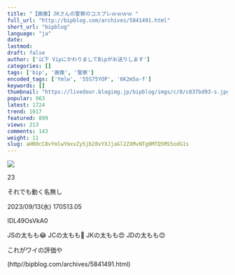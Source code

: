```yaml
---
title: "【画像】JKさんの警察のコスプレｗｗｗｗ "
full_url: "http://bipblog.com/archives/5841491.html"
short_url: "bipblog"
language: "ja"
date: 
lastmod: 
draft: false
author: ['以下 VipにかわりましてBipがお送りします']
categories: []
tags: ['bip', '画像', '警察']
encoded_tags: ['Ymlw', '55S75YOP', '6K2m5a-f']
keywords: []
thumbnail: "https://livedoor.blogimg.jp/bipblog/imgs/c/8/c837bd93-s.jpg"
popular: 963
latest: 1724
trend: 1017
featured: 899
views: 213
comments: 143
weight: 11
slug: aHR0cC8vYmlwYmxvZy5jb20vYXJjaGl2ZXMvNTg0MTQ5MS5odG1s
---
```


![](https://livedoor.blogimg.jp/bipblog/imgs/c/8/c837bd93-s.jpg)

<div><p class='ent_header' id='res_23'><p class='ent_num'>23</p> <p class='ent_name'>それでも動く名無し</p> <p class='ent_data'>2023/09/13(水) 170513.05</p> <p class='ent_id'>IDL49OsVkA0</p></p><p class='ent_body_p ent_kyocho '> JSの太もも😂 JCの太もも🤔 JKの太もも😍 JDの太もも😊</p> <p class='ent_body_p ent_kyocho'>これがワイの評価や </p></div>

(http//bipblog.com/archives/5841491.html)
